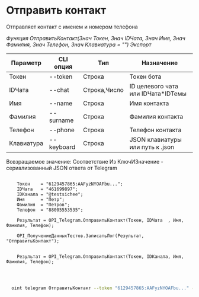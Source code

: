 ﻿---
sidebar_position: 9
---

# Отправить контакт
 Отправляет контакт с именем и номером телефона


*Функция ОтправитьКонтакт(Знач Токен, Знач IDЧата, Знач Имя, Знач Фамилия, Знач Телефон, Знач Клавиатура = "") Экспорт*

  | Параметр | CLI опция | Тип | Назначение |
  |-|-|-|-|
  | Токен | --token | Строка | Токен бота |
  | IDЧата | --chat | Строка,Число | ID целевого чата или IDЧата*IDТемы |
  | Имя | --name | Строка | Имя контакта |
  | Фамилия | --surname | Строка | Фамилия контакта |
  | Телефон | --phone | Строка | Телефон контакта |
  | Клавиатура | --keyboard | Строка | JSON клавиатуры или путь к .json |

  
  Вовзращаемое значение:   Соответствие Из КлючИЗначение - сериализованный JSON ответа от Telegram

```bsl title="Пример кода"
	
    Токен    = "6129457865:AAFyzNYOAFbu...";
    IDЧата   = "461699897";
    IDКанала = "@testsichee";    
    Имя      = "Петр";
    Фамилия  = "Петров";
    Телефон  = "88005553535";
    
    Результат = OPI_Telegram.ОтправитьКонтакт(Токен, IDЧата  , Имя, Фамилия, Телефон);
    
    OPI_ПолучениеДанныхТестов.ЗаписатьЛог(Результат, "ОтправитьКонтакт"); 
    
    
    Результат = OPI_Telegram.ОтправитьКонтакт(Токен, IDКанала, Имя, Фамилия, Телефон);

	
```

```sh title="Пример команд CLI"
    
  oint telegram ОтправитьКонтакт --token "6129457865:AAFyzNYOAFbu..." --chat "461699897" --name "Петр" --surname "Петров" --phone "88005553535" --keyboard %keyboard%

```


```json title="Результат"



```

